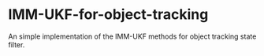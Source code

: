 # IMM-UKF-for-object-tracking
An simple implementation  of the IMM-UKF methods for object tracking state filter.
